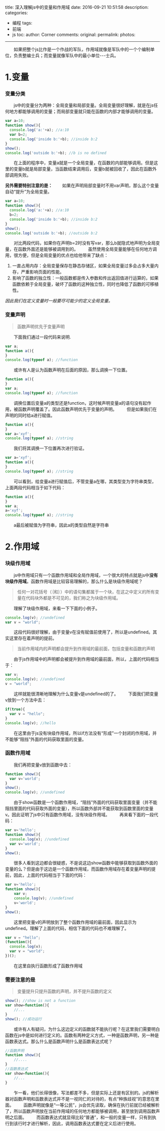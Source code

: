 title: 深入理解js中的变量和作用域
date: 2016-09-21 10:51:58
description:
categories:
- 编程
tags:
- 前端
- js
toc:
author: Corner
comments:
original:
permalink:
photos:
---
　　如果把整个js比作是一个作战的军队，作用域就像是军队中的一个个编制单位，负责整编士兵；而变量就像军队中的最小单位---士兵。
<!-- more -->

# 1.变量
### 变量分类
　　js中的变量分为两种：全局变量和局部变量。全局变量很好理解，就是在js任何地方都能够调用的变量；而局部变量就只能在函数的内部才能够调用的变量。
```javascript
var a=10;
function show(){
  console.log('a:'+a); //a:10
  var b=2;
  console.log('inside b:'+b); //inside b:2
}
show();
console.log('outside b:'+b); //b is no defined
```
　　在上面的程序中，变量a就是一个全局变量，在函数的内部能够调用。但是这里的变量b就是局部变量，当函数结束调用后，变量b就被回收了，因此在函数外部调用失败。

**另外需要特别注意的是：**
　　如果在声明局部变量时不用var声明，那么这个变量自动“提升”为全局变量。
```javascript
var a=10;
function show(){
  console.log('a:'+a); //a:10
  b=2;
  console.log('inside b:'+b); //inside b:2
}
show();
console.log('outside b:'+b); //outside b:2
```

　　对比两段代码，如果你在声明b=2时没有写var，那么b就隐式地声明为全局变量，在函数外面还是能够被调用到的。
　　虽然使用全局变量能够在任何地方调用，很方便，但是全局变量的优点也给他带来了缺点：

1. 一直占用内存：全局变量保存在静态存储区，如果全局变量过多会占多大量内存，严重影响页面的性能。
2. 影响了函数的独立性：一般函数都是传入参数和传出返回值进行运算的，如果函数依赖于全局变量，破坏了函数的这种独立性，同时也降低了函数的可移植性。

*因此我们在定义变量时一般要尽可能少的定义全局变量。*

### 变量声明

> 函数声明优先于变量声明

　　下面我们通过一段代码来说明.
```javascript
var a; 
function a(){
}
console.log(typeof a); //function
```

　　或许有人是认为函数声明在后面的原因，那么调换一下位置。

```javascript
function a(){
}
var a; 
console.log(typeof a); //function
```

　　调换位置后变量a的类型还是function，这时候声明变量a的语句没有起作用，被函数声明覆盖了。因此函数声明优先于变量的声明。
　　但是如果我们在声明的同时给a进行赋值。

```javascript
function a(){
}
var a='xyf'; 
console.log(typeof a); //string
```

　　我们将其调换一下位置再次进行验证。

```javascript
var a='xyf'; 
function a(){
}
console.log(typeof a); //string
```

　　可以看到，给变量a进行赋值后，不管变量a在哪，其类型变为字符串类型，上面两段代码相当于如下代码：

```javascript
function a(){
}
var a;
a='xyf';
console.log(typeof a); //string
```

　　a最后被赋值为字符串，因此a的类型自然是字符串

# 2.作用域
### 块级作用域
　　js中作用域只有一个函数作用域和全局作用域，一个很大的特点就是js中**没有块级作用域**。函数作用域是比较容易理解的，那么什么是块级作用域呢？

> 任何一对花括号（｛和｝）中的语句集都属于一个块，在这之中定义的所有变量在代码块外都是不可见的，我们称之为块级作用域。

　　理解了块级作用域，来看一下下面的小例子。

```javascript
console.log(v); //undefined
var v = "world";
```

　　这段代码很好理解，由于变量v在没有赋值前使用了，所以是undefined。其实这里存在着声明的提前。

> 当前作用域内的声明都会提升到作用域的最前面，包括变量和函数的声明

　　由于js作用域中的声明都会被提升到作用域的最前面，所以，上面的代码相当于：

```javascript
var v;
console.log(v); //undefined
v = "world";
```

　　这样就能很清晰地理解为什么变量v是undefined的了。
　　下面我们把变量v放到一个方法中去：

```javascript
if(true){
  var v = "hello";
}
console.log(v); //hello
```

　　在这里由于js没有块级作用域，所以if方法没有“形成”一个封闭的作用域，并不能够“阻挡”外面的代码获取里面的变量。

### 函数作用域
　　我们再把变量v放到函数中去：

```javascript
function show(){
  var v='world';
}
show();
console.log(v); //undefined
```

　　由于show函数是一个函数作用域，“阻挡”外面的代码获取里面变量（并不能阻挡里面的代码获取外面的变量），所以函数外部并不能获取到函数里面的变量v。因此证明了js中只有函数作用域，没有块级作用域。
　　再来看下面的一段代码：

```javascript
var v='hello';
function show(){
  console.log(v); //undefined
  var v='world';
}
show();
```

　　很多人看到这边都会很疑惑，不是说这边show函数中能够获取到函数外面的变量的么？但是由于这边是一个函数作用域，而函数作用域存在着变量声明的提前，因此，上面的代码相当于下面的代码：

```javascript
var v='hello';
function show(){
	var v;
	console.log(v); //undefined
	v='world';
}
show();
```

　　这里把变量v的声明放到了整个函数作用域的最前面，因此显示为undefined。理解了上面的代码，相信下面的代码也不难理解了。

```javascript
var v = "hello";
(function(){
  console.log(v);
  var v = "world";
})();
```

　　在这里自执行函数形成了函数作用域

### 需要注意的是

> 变量提升只提升函数的声明，并不提升函数的定义

```javascript
show(); //show is not a function
var show=function(){
	//...
}
show(); //成功运行
```

　　或许有人有疑问，为什么这边定义的函数就不能执行呢？在这里我们需要明白函数在js中是如何进行定义的。函数有两种定义方式，一种是函数声明，另一种是函数表达式。那么什么是函数声明什么是函数表达式呢？

```javascript
//函数声明
function show(){
	//....
}
//函数表达式
var show=function(){
	//...
}
```

　　乍一看，他们长得很像，写法都差不多，但是实际上还是有区别的。js的解析器对函数声明和函数表达式并不是一视同仁的对待的，有点“种族歧视”的意思在里面。
　　函数声明就像是“一等公民”，js会优先读取，确保在执行前就已经被解析了，所以函数声明放在当前作用域的任何地方都能够被调用，甚至放到调用函数声明之后面。
　　而函数表达式就显得比较“普通”，和一般的变量一样，只有到执行到该行时才进行解析，因此，调用函数表达式要在定义后进行使用。



